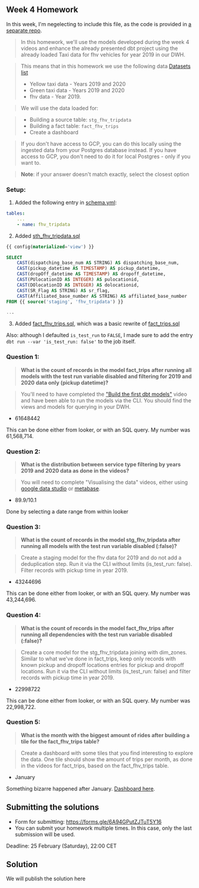 ## Week 4 Homework 

In this week, I'm negelecting to include this file, as the code is provided in [a separate repo](https://github.com/sam-hatley/ny_taxi_rides_zoomcamp).

>In this homework, we'll use the models developed during the week 4 videos and enhance the already presented dbt project using the already loaded Taxi data for fhv vehicles for year 2019 in our DWH.

>This means that in this homework we use the following data [Datasets list](https://github.com/DataTalksClub/nyc-tlc-data/)
>* Yellow taxi data - Years 2019 and 2020
>* Green taxi data - Years 2019 and 2020 
>* fhv data - Year 2019. 

>We will use the data loaded for:

>* Building a source table: `stg_fhv_tripdata`
>* Building a fact table: `fact_fhv_trips`
>* Create a dashboard 

>If you don't have access to GCP, you can do this locally using the ingested data from your Postgres database instead. If you have access to GCP, you don't need to do it for local Postgres - only if you want to.

> **Note**: if your answer doesn't match exactly, select the closest option

### Setup:

1. Added the following entry in [schema.yml](models/staging/schema.yml):
```yaml
tables:
    ...
    - name: fhv_tripdata
```

2. Added [sth_fhv_tripdata.sql](models/staging/stg_fhv_tripdata.sql)
```sql
{{ config(materialized='view') }}

SELECT
    CAST(dispatching_base_num AS STRING) AS dispatching_base_num,
    CAST(pickup_datetime AS TIMESTAMP) AS pickup_datetime,
    CAST(dropOff_datetime AS TIMESTAMP) AS dropoff_datetime,
    CAST(PUlocationID AS INTEGER) AS pulocationid,
    CAST(DOlocationID AS INTEGER) AS dolocationid,
    CAST(SR_Flag AS STRING) AS sr_flag,
    CAST(Affiliated_base_number AS STRING) AS affiliated_base_number
FROM {{ source('staging', 'fhv_tripdata') }}

...
```

3. Added [fact_fhv_trips.sql](models/core/fact_fhv_trips.sql), which was a basic rewrite of [fact_trips.sql](models/core/fact_trips.sql)

Also: although I defaulted `is_test_run` to `FALSE`, I made sure to add the entry `dbt run --var 'is_test_run: false'` to the job itself.  


### Question 1: 

>**What is the count of records in the model fact_trips after running all models with the test run variable disabled and filtering for 2019 and 2020 data only (pickup datetime)?** 

>You'll need to have completed the ["Build the first dbt models"](https://www.youtube.com/watch?v=UVI30Vxzd6c) video and have been able to run the models via the CLI. 
>You should find the views and models for querying in your DWH.

- 61648442

This can be done either from looker, or with an SQL query. My number was 61,568,714.


### Question 2: 

>**What is the distribution between service type filtering by years 2019 and 2020 data as done in the videos?**

>You will need to complete "Visualising the data" videos, either using [google data studio](https://www.youtube.com/watch?v=39nLTs74A3E) or [metabase](https://www.youtube.com/watch?v=BnLkrA7a6gM). 

- 89.9/10.1

Done by selecting a date range from within looker



### Question 3: 

>**What is the count of records in the model stg_fhv_tripdata after running all models with the test run variable disabled (:false)?**  

>Create a staging model for the fhv data for 2019 and do not add a deduplication step. Run it via the CLI without limits (is_test_run: false).
>Filter records with pickup time in year 2019.

- 43244696

This can be done either from looker, or with an SQL query. My number was 43,244,696.

### Question 4: 

>**What is the count of records in the model fact_fhv_trips after running all dependencies with the test run variable disabled (:false)?**  

>Create a core model for the stg_fhv_tripdata joining with dim_zones.
>Similar to what we've done in fact_trips, keep only records with known pickup and dropoff locations entries for pickup and dropoff locations. 
>Run it via the CLI without limits (is_test_run: false) and filter records with pickup time in year 2019.

- 22998722

This can be done either from looker, or with an SQL query. My number was 22,998,722.

### Question 5: 

>**What is the month with the biggest amount of rides after building a tile for the fact_fhv_trips table?**

>Create a dashboard with some tiles that you find interesting to explore the data. One tile should show the amount of trips per month, as done in the videos for fact_trips, based on the fact_fhv_trips table.

- January

Something bizarre happened after January. [Dashboard here](https://lookerstudio.google.com/reporting/eb30ae3a-dc94-4b3f-8e6b-be46f1b8153c).

## Submitting the solutions

* Form for submitting: https://forms.gle/6A94GPutZJTuT5Y16
* You can submit your homework multiple times. In this case, only the last submission will be used. 

Deadline: 25 February (Saturday), 22:00 CET


## Solution

We will publish the solution here